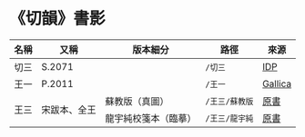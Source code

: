 # 《切韻》書影

<table>
  <thead>
    <tr>
      <th>名稱</th>
      <th>又稱</th>
      <th>版本細分</th>
      <th>路徑</th>
      <th>來源</th>
    </tr>
  </thead>
  <tbody>
    <tr>
      <td>切三</td>
      <td>S.2071</td>
      <td></td>
      <td><code>/切三</code></td>
      <td><a href="http://idp.bl.uk/database/oo_scroll_h.a4d?uid=8387404017;recnum=2070;index=1">IDP</a></td>
    </tr>
    <tr>
      <td>王一</td>
      <td>P.2011</td>
      <td></td>
      <td><code>/王一</code></td>
      <td><a href="https://gallica.bnf.fr/ark:/12148/btv1b52503710f">Gallica</a></td>
    </tr>
    <tr>
      <td rowspan="2">王三</td>
      <td rowspan="2">宋跋本、全王</td>
      <td>蘇教版（真圖）</td>
      <td><code>/王三/蘇教版</code></td>
      <td><a href="https://book.douban.com/subject/27591818/">原書</a></td>
    </tr>
    <tr>
      <td>龍宇純校箋本（臨摹）</td>
      <td><code>/王三/龍宇純</code></td>
      <td><a href="https://books.google.com.hk/books?id=mIrpygAACAAJ">原書</a></td>
    </tr>
  </tbody>
</table>
